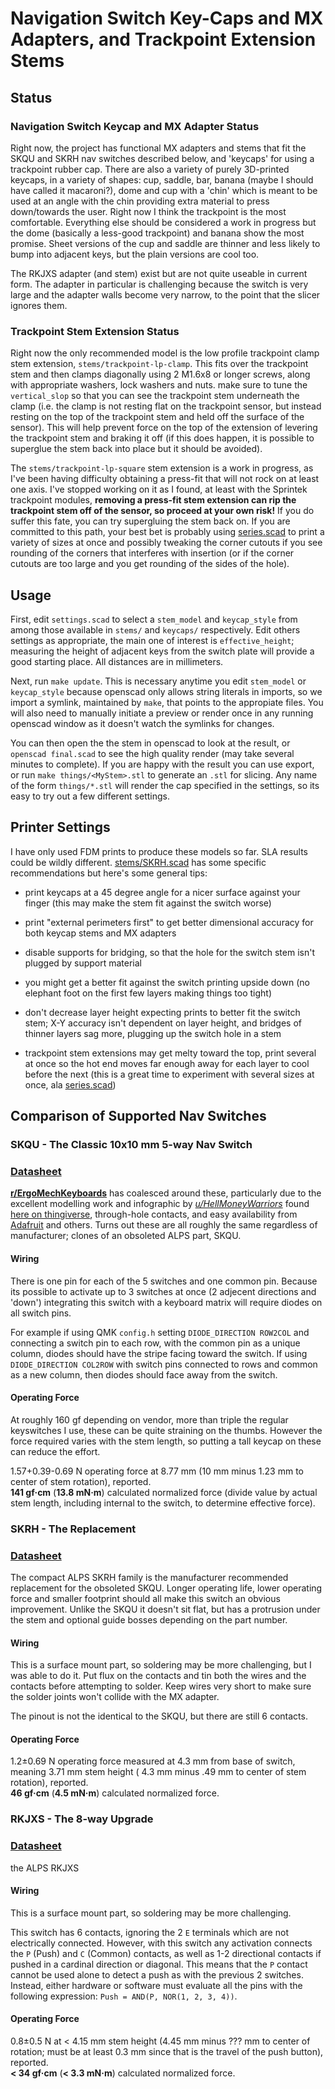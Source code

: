 # Navigation Switch Key-Caps and MX Adapters, and Trackpoint Extension Stems


## Status

### Navigation Switch Keycap and MX Adapter Status
Right now, the project has functional MX adapters and stems that fit the SKQU and SKRH nav switches described below, and 'keycaps' for using a trackpoint rubber cap. There are also a variety of purely 3D-printed keycaps, in a variety of shapes: cup, saddle, bar, banana (maybe I should have called it macaroni?), dome and cup with a 'chin' which is meant to be used at an angle with the chin providing extra material to press down/towards the user. Right now I think the trackpoint is the most comfortable.  Everything else should be considered a work in progress but the dome (basically a less-good trackpoint) and banana show the most promise. Sheet versions of the cup and saddle are thinner and less likely to bump into adjacent keys, but the plain versions are cool too.

The RKJXS adapter (and stem) exist but are not quite useable in current form. The adapter in particular is challenging because the switch is very large and the adapter walls become very narrow, to the point that the slicer ignores them.


### Trackpoint Stem Extension Status
Right now the only recommended model is the  low profile trackpoint clamp stem extension, `stems/trackpoint-lp-clamp`. This fits over the trackpoint stem and then clamps diagonally using 2 M1.6x8 or longer screws, along with appropriate washers, lock washers and nuts. make sure to tune the `vertical_slop` so that you can see the trackpoint stem underneath the clamp (i.e. the clamp is not resting flat on the trackpoint sensor, but instead resting on the top of the trackpoint stem and held off the surface of the sensor). This will help prevent force on the top of the extension of levering the trackpoint stem and braking it off (if this does happen, it is possible to superglue the stem back into place but it should be avoided).

The `stems/trackpoint-lp-square` stem extension is a work in progress, as I've been having difficulty obtaining a press-fit that will not rock on at least one axis. I've stopped working on it as I found, at least with the Sprintek trackpoint modules, **removing a press-fit stem extension can rip the trackpoint stem off of the sensor, so proceed at your own risk!** If you do suffer this fate, you can try supergluing the stem back on. If you are committed to this path, your best bet is probably using [series.scad](series.scad) to print a variety of sizes at once and possibly tweaking the corner cutouts if you see rounding of the corners that interferes with insertion (or if the corner cutouts are too large and you get rounding of the sides of the hole).


## Usage

First, edit `settings.scad` to select a `stem_model` and `keycap_style` from among those available in `stems/` and `keycaps/` respectively. Edit others settings as appropriate, the main one of interest is `effective_height`; measuring the height of adjacent keys from the switch plate will provide a good starting place. All distances are in millimeters.

Next, run `make update`. This is necessary anytime you edit `stem_model` or `keycap_style` because openscad only allows string literals in imports, so we import a symlink, maintained by `make`, that points to the appropiate files. You will also need to manually initiate a preview or render once in any running openscad window as it doesn't watch the symlinks for changes.

You can then open the the stem in openscad to look at the result, or `openscad final.scad` to see the high quality render (may take several minutes to complete). If you are happy with the result you can use export, or run `make things/<MyStem>.stl` to generate an `.stl` for slicing. Any name of the form `things/*.stl` will render the cap specified in the settings, so its easy to try out a few different settings.


## Printer Settings

I have only used FDM prints to produce these models so far. SLA results could be wildly different. [stems/SKRH.scad](stems/SKRH.scad) has some specific recommendations but here's some general tips:

* print keycaps at a 45 degree angle for a nicer surface against your finger (this may make the stem fit against the switch worse)

* print "external perimeters first" to get better dimensional accuracy for both keycap stems and MX adapters

* disable supports for bridging, so that the hole for the switch stem isn't plugged by support material

* you might get a better fit against the switch printing upside down (no elephant foot on the first few layers making things too tight)

* don't decrease layer height expecting prints to better fit the switch stem; X-Y accuracy isn't dependent on layer height, and bridges of thinner layers sag more, plugging up the switch hole in a stem

* trackpoint stem extensions may get melty toward the top, print several at once so the hot end moves far enough away for each layer to cool before the next (this is a great time to experiment with several sizes at once, ala [series.scad](series.scad))


## Comparison of Supported Nav Switches

### SKQU - The Classic 10x10 mm 5-way Nav Switch

### [Datasheet](https://cdn-shop.adafruit.com/datasheets/SKQUCAA010-ALPS.pdf)

**[r/ErgoMechKeyboards](https://www.reddit.com/r/ErgoMechKeyboards/)** has coalesced around these, particularly due to the excellent modelling work and infographic by *[u/HellMoneyWarriors](https://www.reddit.com/user/hellmoneywarriors/)* found [here on thingiverse](https://www.thingiverse.com/thing:3958026), through-hole contacts, and easy availability from [Adafruit](https://www.adafruit.com/product/504) and others. Turns out these are all roughly the same regardless of manufacturer; clones of an obsoleted ALPS part, SKQU.

#### Wiring
There is one pin for each of the 5 switches and one common pin.
Because its possible to activate up to 3 switches at once (2 adjecent directions and 'down') integrating this switch with a keyboard matrix will require diodes on all switch pins.

For example if using QMK `config.h` setting `DIODE_DIRECTION ROW2COL` and connecting a switch pin to each row, with the common pin as a unique column, diodes should have the stripe facing toward the switch.  If using `DIODE_DIRECTION COL2ROW` with switch pins connected to rows and common as a new column, then diodes should face away from the switch.


#### Operating Force
At roughly 160 gf depending on vendor, more than triple the regular keyswitches I use, these can be quite straining on the thumbs. However the force required varies with the stem length, so putting a tall keycap on these can reduce the effort.

1.57+0.39-0.69 N operating force at 8.77 mm (10 mm minus 1.23 mm to center of stem rotation), reported.<br>
**141 gf·cm** (**13.8 mN·m**) calculated normalized force (divide value by actual stem length, including internal to the switch, to determine effective force).



### SKRH - The Replacement

### [Datasheet](https://tech.alpsalpine.com/prod/e/pdf/multicontrol/switch/skrh/skrh.pdf)

The compact ALPS SKRH family is the manufacturer recommended replacement for the obsoleted SKQU. Longer operating life, lower operating force and smaller footprint should all make this switch an obvious improvement. Unlike the SKQU it doesn't sit flat, but has a protrusion under the stem and optional guide bosses depending on the part number.

#### Wiring
This is a surface mount part, so soldering may be more challenging, but I was able to do it. Put flux on the contacts and tin both the wires and the contacts before attempting to solder. Keep wires very short to make sure the solder joints won't collide with the MX adapter.

The pinout is not the identical to the SKQU, but there are still 6 contacts.

#### Operating Force
1.2±0.69 N operating force measured at 4.3 mm from base of switch, meaning 3.71 mm stem height ( 4.3 mm minus .49 mm to center of stem rotation), reported.<br>
**46 gf·cm** (**4.5 mN·m**) calculated normalized force.



### RKJXS - The 8-way Upgrade

### [Datasheet](https://tech.alpsalpine.com/prod/e/pdf/multicontrol/switch/rkjxs/rkjxs.pdf)

the ALPS RKJXS

#### Wiring
This is a surface mount part, so soldering may be more challenging.

This switch has 6 contacts, ignoring the 2 `E` terminals which are not electrically connected. However, with this switch any activation connects the `P` (Push) and `C` (Common) contacts, as well as 1-2 directional contacts if pushed in a cardinal direction or diagonal.  This means that the `P` contact cannot be used alone to detect a push as with the previous 2 switches. Instead, either hardware or software must evaluate all the pins with the following expression: `Push = AND(P, NOR(1, 2, 3, 4))`.

#### Operating Force
0.8±0.5 N at < 4.15 mm stem height (4.45 mm minus ??? mm to center of rotation; must be at least 0.3 mm since that is the travel of the push button), reported.<br>
**< 34 gf·cm** (**< 3.3 mN·m**) calculated normalized force.
